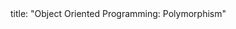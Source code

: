 <frontmatter>
title: "Object Oriented Programming: Polymorphism"
</frontmatter>

<include src="unit-inPage-asFlat.md" boilerplate />